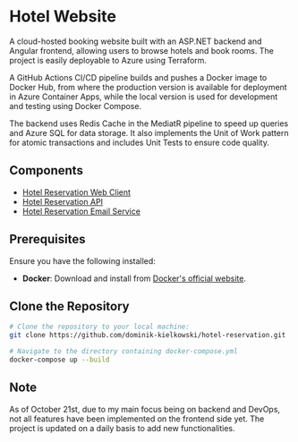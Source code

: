 # Hotel Website

A cloud-hosted booking website built with an ASP.NET backend and Angular frontend, allowing users to browse hotels and book rooms. The project is easily deployable to Azure using Terraform.

A GitHub Actions CI/CD pipeline builds and pushes a Docker image to Docker Hub, from where the production version is available for deployment in Azure Container Apps, while the local version is used for development and testing using Docker Compose.

The backend uses Redis Cache in the MediatR pipeline to speed up queries and Azure SQL for data storage. It also implements the Unit of Work pattern for atomic transactions and includes Unit Tests to ensure code quality.

## Components

- [Hotel Reservation Web Client](https://github.com/dominik-kielkowski/hotel-reservation-web-client)
- [Hotel Reservation API](https://github.com/dominik-kielkowski/hotel-reservation-api)
- [Hotel Reservation Email Service](https://github.com/dominik-kielkowski/hotel-reservation-email-service)

## Prerequisites

Ensure you have the following installed:

- **Docker**: Download and install from [Docker's official website](https://www.docker.com/products/docker-desktop).

## Clone the Repository


```bash
# Clone the repository to your local machine:
git clone https://github.com/dominik-kielkowski/hotel-reservation.git

# Navigate to the directory containing docker-compose.yml
docker-compose up --build
```

## Note

As of October 21st, due to my main focus being on backend and DevOps, not all features have been implemented on the frontend side yet.
The project is updated on a daily basis to add new functionalities.

